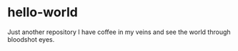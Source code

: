 # hello-world
Just another repository
I have coffee in my veins and see the world through bloodshot eyes. 

